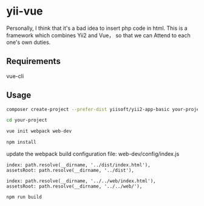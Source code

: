 # yii-vue

Personally, I think that it's a bad idea to insert php code in html.
This is a framework which combines Yii2 and Vue， so that we can Attend to each one's own duties.


## Requirements

vue-cli

## Usage

```bash
composer create-project --prefer-dist yiisoft/yii2-app-basic your-project

cd your-project

vue init webpack web-dev

npm install

```

update the webpack build configuration file: web-dev/config/index.js

```
index: path.resolve(__dirname, '../dist/index.html'),
assetsRoot: path.resolve(__dirname, '../dist'),
```

```
index: path.resolve(__dirname, '../../web/index.html'),
assetsRoot: path.resolve(__dirname, '../../web/'),
```

```
npm run build
```

